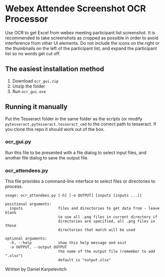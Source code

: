 # Webex Attendee Screenshot OCR Processor
Use OCR to get Excel from webex meeting participant list screenshot. It is
recommended to take screenshots as cropped as possible in order to avoid
interference from other UI elements. Do not include the icons on the right or
the thumbnails on the left of the participant list, and expand the participant
list so no words get cut off.
## The easiest installation method
   1. Download `ocr_gui.zip`
   2. Unzip the folder
   3. Run `ocr_gui.exe` 
## Running it manually
Put the Tesseract folder in the same folder as the scripts (or modify `pytesseract.pytesseract.tesseract_cmd` to the correct path to tesseract. If you clone this repo it should work out of the box.
### ocr_gui.py
Run this file to be presented with a file dialog to select input files, and another file dialog to save the output file.
### ocr_attendees.py
This file provides a command-line interface to select files or directories to process.
```
usage: ocr_attendees.py [-h] [-o OUTPUT] [inputs [inputs ...]]

positional arguments:
  inputs                files and directories to get data from - leave blank
                        to use all .png files in current directory if
                        directories are specified, all .png files in those
                        directories that match will be used

optional arguments:
  -h, --help            show this help message and exit
  -o OUTPUT, --output OUTPUT
                        the name of the output file (remember to add ".xlsx")
                        default is "output.xlsx"
```
Written by Daniel Karpelevitch
